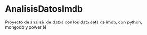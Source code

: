 # AnalisisDatosImdb
Proyecto de analisis de datos con los data sets de imdb, con python, mongodb y power bi
